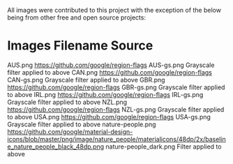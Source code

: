All images were contributed to this project with the exception of the below being from other free and open source projects:

Images Filename                           Source
============================================================================================
AUS.png                                   https://github.com/google/region-flags
AUS-gs.png                                Grayscale filter applied to above
CAN.png                                   https://github.com/google/region-flags
CAN-gs.png                                Grayscale filter applied to above
GBR.png                                   https://github.com/google/region-flags
GBR-gs.png                                Grayscale filter applied to above
IRL.png                                   https://github.com/google/region-flags
IRL-gs.png                                Grayscale filter applied to above
NZL.png                                   https://github.com/google/region-flags
NZL-gs.png                                Grayscale filter applied to above
USA.png                                   https://github.com/google/region-flags
USA-gs.png                                Grayscale filter applied to above
nature-people.png                         https://github.com/google/material-design-icons/blob/master/png/image/nature_people/materialicons/48dp/2x/baseline_nature_people_black_48dp.png
nature-people_dark.png                    Filter applied to above